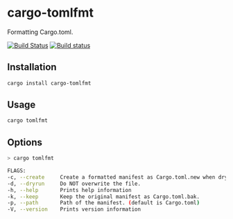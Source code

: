 # cargo-tomlfmt

Formatting Cargo.toml.

[![Build Status](https://travis-ci.com/tbrand/cargo-tomlfmt.svg?branch=master)](https://travis-ci.com/tbrand/cargo-tomlfmt)
[![Build status](https://ci.appveyor.com/api/projects/status/yy9gk79t7jl0j8e0?svg=true)](https://ci.appveyor.com/project/tbrand/cargo-tomlfmt)

## Installation
```bash
cargo install cargo-tomlfmt
```

## Usage
```bash
cargo tomlfmt
```

## Options
```bash
> cargo tomlfmt

FLAGS:
-c, --create     Create a formatted manifest as Cargo.toml.new when dryrun.
-d, --dryrun     Do NOT overwrite the file.
-h, --help       Prints help information
-k, --keep       Keep the original manifest as Cargo.toml.bak.
-p, --path       Path of the manifest. (default is Cargo.toml)
-V, --version    Prints version information
```
